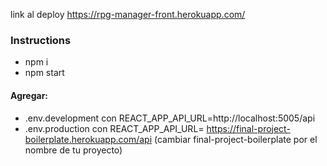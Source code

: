 link al deploy https://rpg-manager-front.herokuapp.com/

### Instructions
- npm i
- npm start

#### Agregar:
- .env.development con REACT_APP_API_URL=http://localhost:5005/api
- .env.production con REACT_APP_API_URL= https://final-project-boilerplate.herokuapp.com/api (cambiar final-project-boilerplate por el nombre de tu proyecto)
